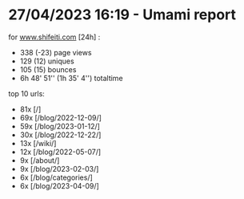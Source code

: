 # 27/04/2023 16:19 - Umami report
for www.shifeiti.com [24h] :

 - 338 (-23) page views
 - 129 (12) uniques
 - 105 (15) bounces
 - 6h 48' 51'' (1h 35' 4'') totaltime


top 10 urls:
 - 81x [/]
 - 69x [/blog/2022-12-09/]
 - 59x [/blog/2023-01-12/]
 - 30x [/blog/2022-12-22/]
 - 13x [/wiki/]
 - 12x [/blog/2022-05-07/]
 - 9x [/about/]
 - 9x [/blog/2023-02-03/]
 - 6x [/blog/categories/]
 - 6x [/blog/2023-04-09/]


